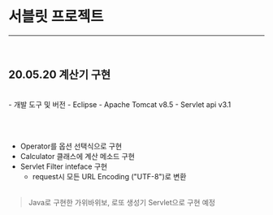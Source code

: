 # 서블릿 프로젝트
<hr><br>

## 20.05.20 계산기 구현
<br>
- 개발 도구 및 버전
- Eclipse
- Apache Tomcat v8.5
- Servlet api v3.1
 
<br><br>

- Operator를 옵션 선택식으로 구현
- Calculator 클래스에 계산 메소드 구현
- Servlet Filter inteface 구현
  - request시 모든 URL Encoding ("UTF-8")로 변환
<br><br>

> Java로 구현한 가위바위보, 로또 생성기 Servlet으로 구현 예정
